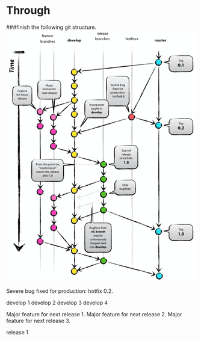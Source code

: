 # Through
###finish the following git structure.
![img.png](img.png)

Severe bug fixed for production: hotfix 0.2.

develop 1
develop 2
develop 3
develop 4

Major feature for next release 1.
Major feature for next release 2.
Major feature for next release 3.

release 1